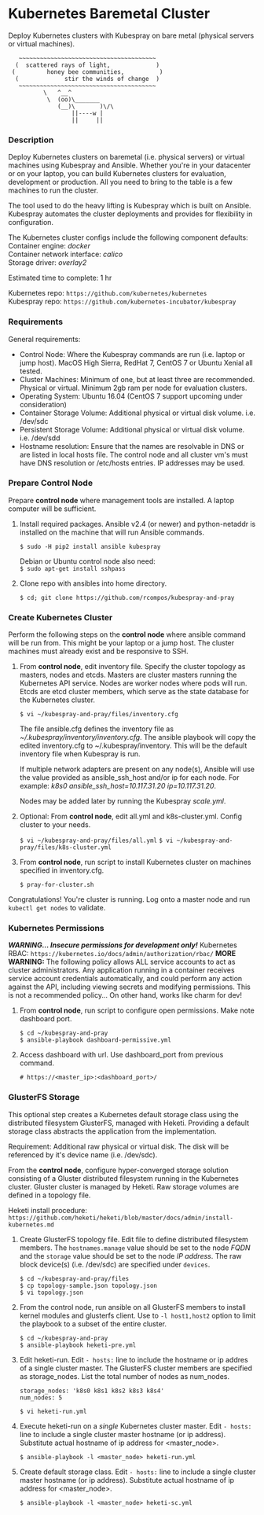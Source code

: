 # Kubernetes Baremetal Cluster #

Deploy Kubernetes clusters with Kubespray on bare metal (physical servers or virtual machines).

```
   ~~~~~~~~~~~~~~~~~~~~~~~~~~~~~~~~~~~~~~~
  (  scattered rays of light,             )
 (         honey bee communities,          )
  (             stir the winds of change  )
   ~~~~~~~~~~~~~~~~~~~~~~~~~~~~~~~~~~~~~~~
          \   ^__^
           \  (oo)\_______
              (__)\       )\/\
                  ||----w |
                  ||     ||
```

### Description ###

Deploy Kubernetes clusters on baremetal (i.e. physical servers) or virtual machines using Kubespray and Ansible.  Whether you're in your datacenter or on your laptop, you can build Kubernetes clusters for evaluation, development or production.  All you need to bring to the table is a few machines to run the cluster.

The tool used to do the heavy lifting is Kubespray which is built on Ansible.  Kubespray automates the cluster deployments and provides for flexibility in configuration.

The Kubernetes cluster configs include the following component defaults:  
Container engine: _docker_  
Container network interface: _calico_  
Storage driver: _overlay2_  

Estimated time to complete: 1 hr

Kubernetes repo:  `https://github.com/kubernetes/kubernetes`  
Kubespray repo:  `https://github.com/kubernetes-incubator/kubespray`  

### Requirements ###

General requirements:

* Control Node: Where the Kubespray commands are run (i.e. laptop or jump host).  MacOS High Sierra, RedHat 7, CentOS 7 or Ubuntu Xenial all tested.
* Cluster Machines: Minimum of one, but at least three are recommended.  Physical or virtual. Minimum 2gb ram per node for evaluation clusters.
* Operating System: Ubuntu 16.04   (CentOS 7 support upcoming under consideration)
* Container Storage Volume:  Additional physical or virtual disk volume.  i.e. /dev/sdc
* Persistent Storage Volume:  Additional physical or virtual disk volume.  i.e. /dev/sdd
* Hostname resolution:  Ensure that the names are resolvable in DNS or are listed in local hosts file.  The control node and all cluster vm's must have DNS resolution or /etc/hosts entries.  IP addresses may be used.

### Prepare Control Node ###

Prepare __control node__ where management tools are installed.  A laptop computer will be sufficient.


1. Install required packages.  Ansible v2.4 (or newer) and python-netaddr is installed on the machine that will run Ansible commands.

    `$ sudo -H pip2 install ansible kubespray`  

    Debian or Ubuntu control node also need:  
    `$ sudo apt-get install sshpass`

2. Clone repo with ansibles into home directory.

    `$ cd; git clone https://github.com/rcompos/kubespray-and-pray`


### Create Kubernetes Cluster ###

Perform the following steps on the __control node__ where ansible command will be run from.  This might be your laptop or a jump host.  The cluster machines must already exist and be responsive to SSH.


1. From __control node__, edit inventory file.  Specify the cluster topology as masters, nodes and etcds.  Masters are cluster masters running the Kubernetes API service.  Nodes are worker nodes where pods will run.  Etcds are etcd cluster members, which serve as the state database for the Kubernetes cluster.

    `$ vi ~/kubespray-and-pray/files/inventory.cfg`
    
    The file ansible.cfg defines the inventory file as _~/.kubespray/inventory/inventory.cfg_.  The ansible playbook will copy the edited inventory.cfg to ~/.kubespray/inventory. This will be the default inventory file when Kubespray is run.
    
    If multiple network adapters are present on any node(s), Ansible will use the value provided as ansible\_ssh\_host and/or ip for each node.  For example: _k8s0 ansible\_ssh\_host=10.117.31.20 ip=10.117.31.20_.

    Nodes may be added later by running the Kubespray _scale.yml_.

2. Optional: From __control node__, edit all.yml and k8s-cluster.yml.  Config cluster to your needs.

    `$ vi ~/kubespray-and-pray/files/all.yml`
    `$ vi ~/kubespray-and-pray/files/k8s-cluster.yml`

3. From __control node__, run script to install Kubernetes cluster on machines specified in inventory.cfg.

    `$ pray-for-cluster.sh`

Congratulations!  You're cluster is running.  Log onto a master node and run `kubectl get nodes` to validate.


### Kubernetes Permissions ###

***WARNING... Insecure permissions for development only!***
Kubernetes RBAC: `https://kubernetes.io/docs/admin/authorization/rbac/`
**MORE WARNING:** The following policy allows ALL service accounts to act as cluster administrators. Any application running in a container receives service account credentials automatically, and could perform any action against the API, including viewing secrets and modifying permissions. This is not a recommended policy... On other hand, works like charm for dev!

1. From __control node__, run script to configure open permissions.  Make note dashboard port.

    `$ cd ~/kubespray-and-pray`  
    `$ ansible-playbook dashboard-permissive.yml`  

2. Access dashboard with url. Use dashboard_port from previous command.  

    `# https://<master_ip>:<dashboard_port>/`  

### GlusterFS Storage ###

This optional step creates a Kubernetes default storage class using the distributed filesystem GlusterFS, managed with Heketi.  Providing a default storage class abstracts the application from the implementation.

Requirement:  Additional raw physical or virtual disk.  The disk will be referenced by it's device name (i.e. /dev/sdc).

From the __control node__, configure hyper-converged storage solution consisting of a Gluster distributed filesystem running in the Kubernetes cluster.  Gluster cluster is managed by Heketi.  Raw storage volumes are defined in a topology file.

Heketi install procedure: `https://github.com/heketi/heketi/blob/master/docs/admin/install-kubernetes.md`

1. Create GlusterFS topology file.  Edit file to define distributed filesystem members.  The `hostnames.manage` value should be set to the node _FQDN_ and the `storage` value should be set to the node _IP address_.  The raw block device(s) (i.e. /dev/sdc) are specified under `devices`.

    `$ cd ~/kubespray-and-pray/files`   
    `$ cp topology-sample.json topology.json`  
    `$ vi topology.json`  

2. From the control node, run ansible on all GlusterFS members to install kernel modules and glusterfs client.  Use to `-l host1,host2` option to limit the playbook to a subset of the entire cluster.

    `$ cd ~/kubespray-and-pray`   
    `$ ansible-playbook heketi-pre.yml`  
    
3. Edit heketi-run.  Edit `- hosts:` line to include the hostname or ip addres of a single cluster master.  The GlusterFS cluster members are specified as storage\_nodes.  List the total number of nodes as num\_nodes.

    `storage_nodes: 'k8s0 k8s1 k8s2 k8s3 k8s4'`  
    `num_nodes: 5`  

    `$ vi heketi-run.yml`
    
3. Execute heketi-run on a _single_ Kubernetes cluster master.  Edit `- hosts:` line to include a single cluster master hostname (or ip address).  Substitute actual hostname of ip address for <master_node>.

    `$ ansible-playbook -l <master_node> heketi-run.yml`
    
4. Create default storage class. Edit `- hosts:` line to include a single cluster master hostname (or ip address). Substitute actual hostname of ip address for <master_node>.

    `$ ansible-playbook -l <master_node> heketi-sc.yml`

